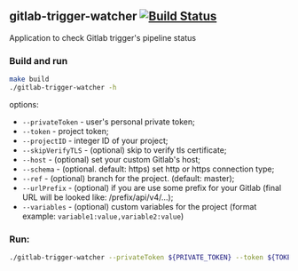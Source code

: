 gitlab-trigger-watcher [![Build Status](https://travis-ci.org/EGT-Ukraine/gitlab-trigger-watcher.svg?branch=master)](https://travis-ci.org/EGT-Ukraine/gitlab-trigger-watcher)
---

Application to check Gitlab trigger's pipeline status

### Build and run
```bash
make build
./gitlab-trigger-watcher -h
```

options:
  * `--privateToken` - user's personal private token;
  * `--token` - project token;
  * `--projectID` - integer ID of your project;
  * `--skipVerifyTLS` - (optional) skip to verify tls certificate;
  * `--host` - (optional) set your custom Gitlab's host;
  * `--schema` - (optional. default: https) set http or https connection type;
  * `--ref` - (optional) branch for the project. (default: master);
  * `--urlPrefix` - (optional) if you are use some prefix for your Gitlab (final URL will be looked like: /prefix/api/v4/...);
  * `--variables` - (optional) custom variables for the project (format example: `variable1:value,variable2:value`)
  
### Run:

```bash
./gitlab-trigger-watcher --privateToken ${PRIVATE_TOKEN} --token ${TOKEN} --host gitlab.egt.com --projectID 123 run
```